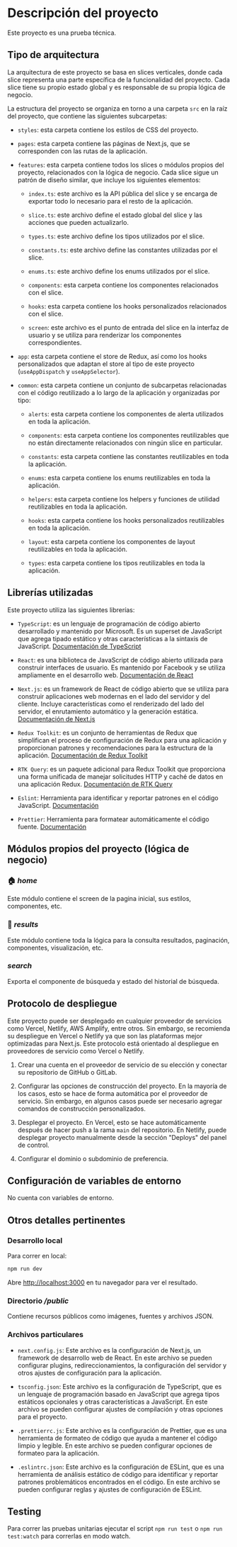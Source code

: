 # Descripción del proyecto

Este proyecto es una prueba técnica.

## Tipo de arquitectura

La arquitectura de este proyecto se basa en slices verticales, donde cada slice representa una parte específica de la funcionalidad del proyecto. Cada slice tiene su propio estado global y es responsable de su propia lógica de negocio.

La estructura del proyecto se organiza en torno a una carpeta `src` en la raíz del proyecto, que contiene las siguientes subcarpetas:

-   `styles`: esta carpeta contiene los estilos de CSS del proyecto.

-   `pages`: esta carpeta contiene las páginas de Next.js, que se corresponden con las rutas de la aplicación.

-   `features`: esta carpeta contiene todos los slices o módulos propios del proyecto, relacionados con la lógica de negocio. Cada slice sigue un patrón de diseño similar, que incluye los siguientes elementos:

    -   `index.ts`: este archivo es la API pública del slice y se encarga de exportar todo lo necesario para el resto de la aplicación.

    -   `slice.ts`: este archivo define el estado global del slice y las acciones que pueden actualizarlo.

    -   `types.ts`: este archivo define los tipos utilizados por el slice.

    -   `constants.ts`: este archivo define las constantes utilizadas por el slice.

    -   `enums.ts`: este archivo define los enums utilizados por el slice.

    -   `components`: esta carpeta contiene los componentes relacionados con el slice.

    -   `hooks`: esta carpeta contiene los hooks personalizados relacionados con el slice.

    -   `screen`: este archivo es el punto de entrada del slice en la interfaz de usuario y se utiliza para renderizar los componentes correspondientes.

-   `app`: esta carpeta contiene el store de Redux, así como los hooks personalizados que adaptan el store al tipo de este proyecto (`useAppDispatch` y `useAppSelector`).

-   `common`: esta carpeta contiene un conjunto de subcarpetas relacionadas con el código reutilizado a lo largo de la aplicación y organizadas por tipo:

    -   `alerts`: esta carpeta contiene los componentes de alerta utilizados en toda la aplicación.

    -   `components`: esta carpeta contiene los componentes reutilizables que no están directamente relacionados con ningún slice en particular.

    -   `constants`: esta carpeta contiene las constantes reutilizables en toda la aplicación.

    -   `enums`: esta carpeta contiene los enums reutilizables en toda la aplicación.

    -   `helpers`: esta carpeta contiene los helpers y funciones de utilidad reutilizables en toda la aplicación.

    -   `hooks`: esta carpeta contiene los hooks personalizados reutilizables en toda la aplicación.

    -   `layout`: esta carpeta contiene los componentes de layout reutilizables en toda la aplicación.

    -   `types`: esta carpeta contiene los tipos reutilizables en toda la aplicación.

## Librerías utilizadas

Este proyecto utiliza las siguientes librerías:

-   `TypeScript`: es un lenguaje de programación de código abierto desarrollado y mantenido por Microsoft. Es un superset de JavaScript que agrega tipado estático y otras características a la sintaxis de JavaScript. [Documentación de TypeScript](https://www.typescriptlang.org/docs/)

-   `React`: es una biblioteca de JavaScript de código abierto utilizada para construir interfaces de usuario. Es mantenido por Facebook y se utiliza ampliamente en el desarrollo web. [Documentación de React](https://reactjs.org/docs/)

-   `Next.js`: es un framework de React de código abierto que se utiliza para construir aplicaciones web modernas en el lado del servidor y del cliente. Incluye características como el renderizado del lado del servidor, el enrutamiento automático y la generación estática. [Documentación de Next.js](https://nextjs.org/docs)

-   `Redux Toolkit`: es un conjunto de herramientas de Redux que simplifican el proceso de configuración de Redux para una aplicación y proporcionan patrones y recomendaciones para la estructura de la aplicación. [Documentación de Redux Toolkit](https://redux-toolkit.js.org/)

-   `RTK Query`: es un paquete adicional para Redux Toolkit que proporciona una forma unificada de manejar solicitudes HTTP y caché de datos en una aplicación Redux. [Documentación de RTK Query](https://redux-toolkit.js.org/rtk-query/overview)

-   `Eslint`: Herramienta para identificar y reportar patrones en el código JavaScript. [Documentación](https://eslint.org/)

-   `Prettier`: Herramienta para formatear automáticamente el código fuente. [Documentación](https://prettier.io/)

## Módulos propios del proyecto (lógica de negocio)

### 🏠 _home_

Este módulo contiene el screen de la pagina inicial, sus estilos, componentes, etc.

### 📝 _results_

Este módulo contiene toda la lógica para la consulta resultados, paginación, componentes, visualización, etc.

### _search_

Exporta el componente de búsqueda y estado del historial de búsqueda.

## Protocolo de despliegue

Este proyecto puede ser desplegado en cualquier proveedor de servicios como Vercel, Netlify, AWS Amplify, entre otros. Sin embargo, se recomienda su despliegue en Vercel o Netlify ya que son las plataformas mejor optimizadas para Next.js. Este protocolo está orientado al despliegue en proveedores de servicio como Vercel o Netlify.

1.  Crear una cuenta en el proveedor de servicio de su elección y conectar su repositorio de GitHub o GitLab.

2.  Configurar las opciones de construcción del proyecto. En la mayoría de los casos, esto se hace de forma automática por el proveedor de servicio. Sin embargo, en algunos casos puede ser necesario agregar comandos de construcción personalizados.

3.  Desplegar el proyecto. En Vercel, esto se hace automáticamente después de hacer push a la rama `main` del repositorio. En Netlify, puede desplegar proyecto manualmente desde la sección "Deploys" del panel de control.

4.  Configurar el dominio o subdominio de preferencia.

## Configuración de variables de entorno

No cuenta con variables de entorno.

## Otros detalles pertinentes

### Desarrollo local

Para correr en local:

```bash
npm run dev
```

Abre [http://localhost:3000](http://localhost:3000/) en tu navegador para ver el resultado.

### Directorio _/public_

Contiene recursos públicos como imágenes, fuentes y archivos JSON.

### Archivos particulares

-   `next.config.js`: Este archivo es la configuración de Next.js, un framework de desarrollo web de React. En este archivo se pueden configurar plugins, redireccionamientos, la configuración del servidor y otros ajustes de configuración para la aplicación.

-   `tsconfig.json`: Este archivo es la configuración de TypeScript, que es un lenguaje de programación basado en JavaScript que agrega tipos estáticos opcionales y otras características a JavaScript. En este archivo se pueden configurar ajustes de compilación y otras opciones para el proyecto.

-   `.prettierrc.js`: Este archivo es la configuración de Prettier, que es una herramienta de formateo de código que ayuda a mantener el código limpio y legible. En este archivo se pueden configurar opciones de formateo para la aplicación.

-   `.eslintrc.json`: Este archivo es la configuración de ESLint, que es una herramienta de análisis estático de código para identificar y reportar patrones problemáticos encontrados en el código. En este archivo se pueden configurar reglas y ajustes de configuración de ESLint.

## Testing

Para correr las pruebas unitarias ejecutar el script `npm run test` o `npm run test:watch` para correrlas en modo watch.

